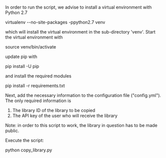 In order to run the script, we advise to install a virtual environment with Python 2.7

  virtualenv --no-site-packages -ppython2.7 venv
   
which will install the virtual environment in the sub-directory 'venv'. Start the virtual
environment with

  source venv/bin/activate
  
update pip with

  pip install -U pip
  
and install the required modules

  pip install -r requirements.txt

Next, add the necessary information to the configuration file ("config.yml"). The only
required information is

1. The library ID of the library to be copied
2. The API key of the user who will receive the library

Note: in order to this script to work, the library in question has to be made public.

Execute the script:

  python copy_library.py